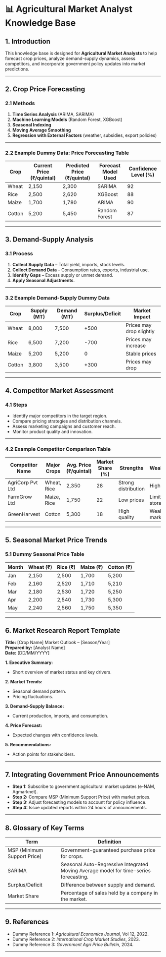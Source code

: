 # 📊 Agricultural Market Analyst Knowledge Base

## 1. Introduction
This knowledge base is designed for **Agricultural Market Analysts** to help forecast crop prices, analyze demand-supply dynamics, assess competitors, and incorporate government policy updates into market predictions.

---

## 2. Crop Price Forecasting

### 2.1 Methods
1. **Time Series Analysis** (ARIMA, SARIMA)
2. **Machine Learning Models** (Random Forest, XGBoost)
3. **Seasonal Indexing**
4. **Moving Average Smoothing**
5. **Regression with External Factors** (weather, subsidies, export policies)

---

### 2.2 Example Dummy Data: Price Forecasting Table

| Crop       | Current Price (₹/quintal) | Predicted Price (₹/quintal) | Forecast Model Used | Confidence Level (%) |
|------------|---------------------------|-----------------------------|---------------------|----------------------|
| Wheat      | 2,150                     | 2,300                       | SARIMA              | 92                   |
| Rice       | 2,500                     | 2,620                       | XGBoost             | 88                   |
| Maize      | 1,700                     | 1,780                       | ARIMA               | 90                   |
| Cotton     | 5,200                     | 5,450                       | Random Forest       | 87                   |

---

## 3. Demand-Supply Analysis

### 3.1 Process
1. **Collect Supply Data** – Total yield, imports, stock levels.
2. **Collect Demand Data** – Consumption rates, exports, industrial use.
3. **Identify Gaps** – Excess supply or unmet demand.
4. **Apply Seasonal Adjustments**.

---

### 3.2 Example Demand-Supply Dummy Data

| Crop   | Supply (MT) | Demand (MT) | Surplus/Deficit | Market Impact |
|--------|-------------|-------------|-----------------|--------------|
| Wheat  | 8,000       | 7,500       | +500            | Prices may drop slightly |
| Rice   | 6,500       | 7,200       | -700            | Prices may increase |
| Maize  | 5,200       | 5,200       | 0               | Stable prices |
| Cotton | 3,800       | 3,500       | +300            | Prices may drop |

---

## 4. Competitor Market Assessment

### 4.1 Steps
- Identify major competitors in the target region.
- Compare pricing strategies and distribution channels.
- Assess marketing campaigns and customer reach.
- Monitor product quality and innovation.

---

### 4.2 Example Competitor Comparison Table

| Competitor Name | Major Crops | Avg. Price (₹/quintal) | Market Share (%) | Strengths            | Weaknesses      |
|-----------------|------------|-----------------------|------------------|----------------------|-----------------|
| AgriCorp Pvt Ltd| Wheat, Rice| 2,350                 | 28               | Strong distribution  | High costs      |
| FarmGrow Ltd    | Maize, Rice| 1,750                 | 22               | Low prices           | Limited storage |
| GreenHarvest    | Cotton     | 5,300                 | 18               | High quality         | Weak marketing  |

---

## 5. Seasonal Market Price Trends

### 5.1 Dummy Seasonal Price Table

| Month  | Wheat (₹) | Rice (₹) | Maize (₹) | Cotton (₹) |
|--------|-----------|----------|-----------|------------|
| Jan    | 2,150     | 2,500    | 1,700     | 5,200      |
| Feb    | 2,160     | 2,520    | 1,710     | 5,210      |
| Mar    | 2,180     | 2,530    | 1,720     | 5,250      |
| Apr    | 2,200     | 2,540    | 1,730     | 5,300      |
| May    | 2,240     | 2,560    | 1,750     | 5,350      |

---

## 6. Market Research Report Template

**Title:** [Crop Name] Market Outlook – [Season/Year]  
**Prepared by:** [Analyst Name]  
**Date:** [DD/MM/YYYY]  

**1. Executive Summary:**  
- Short overview of market status and key drivers.

**2. Market Trends:**  
- Seasonal demand pattern.
- Pricing fluctuations.

**3. Demand-Supply Balance:**  
- Current production, imports, and consumption.

**4. Price Forecast:**  
- Expected changes with confidence levels.

**5. Recommendations:**  
- Action points for stakeholders.

---

## 7. Integrating Government Price Announcements

- **Step 1:** Subscribe to government agricultural market updates (e-NAM, Agmarknet).
- **Step 2:** Compare MSP (Minimum Support Price) with market prices.
- **Step 3:** Adjust forecasting models to account for policy influence.
- **Step 4:** Issue updated reports within 24 hours of announcements.

---

## 8. Glossary of Key Terms

| Term               | Definition |
|--------------------|------------|
| MSP (Minimum Support Price) | Government-guaranteed purchase price for crops. |
| SARIMA             | Seasonal Auto-Regressive Integrated Moving Average model for time-series forecasting. |
| Surplus/Deficit    | Difference between supply and demand. |
| Market Share       | Percentage of sales held by a company in the market. |

---

## 9. References
- Dummy Reference 1: *Agricultural Economics Journal*, Vol 12, 2022.
- Dummy Reference 2: *International Crop Market Studies*, 2023.
- Dummy Reference 3: *Government Agri Price Bulletin*, 2024.

---

